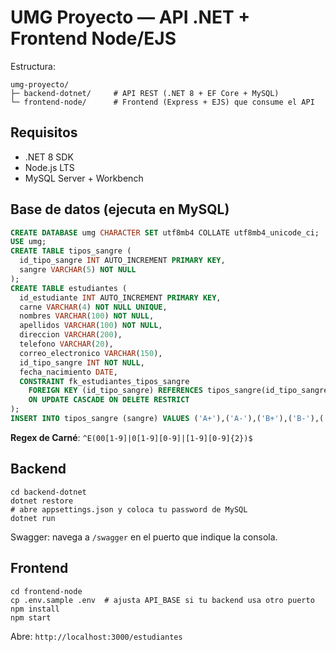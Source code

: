 # UMG Proyecto — API .NET + Frontend Node/EJS

Estructura:
```
umg-proyecto/
├─ backend-dotnet/     # API REST (.NET 8 + EF Core + MySQL)
└─ frontend-node/      # Frontend (Express + EJS) que consume el API
```

## Requisitos
- .NET 8 SDK
- Node.js LTS
- MySQL Server + Workbench

## Base de datos (ejecuta en MySQL)
```sql
CREATE DATABASE umg CHARACTER SET utf8mb4 COLLATE utf8mb4_unicode_ci;
USE umg;
CREATE TABLE tipos_sangre (
  id_tipo_sangre INT AUTO_INCREMENT PRIMARY KEY,
  sangre VARCHAR(5) NOT NULL
);
CREATE TABLE estudiantes (
  id_estudiante INT AUTO_INCREMENT PRIMARY KEY,
  carne VARCHAR(4) NOT NULL UNIQUE,
  nombres VARCHAR(100) NOT NULL,
  apellidos VARCHAR(100) NOT NULL,
  direccion VARCHAR(200),
  telefono VARCHAR(20),
  correo_electronico VARCHAR(150),
  id_tipo_sangre INT NOT NULL,
  fecha_nacimiento DATE,
  CONSTRAINT fk_estudiantes_tipos_sangre
    FOREIGN KEY (id_tipo_sangre) REFERENCES tipos_sangre(id_tipo_sangre)
    ON UPDATE CASCADE ON DELETE RESTRICT
);
INSERT INTO tipos_sangre (sangre) VALUES ('A+'),('A-'),('B+'),('B-'),('AB+'),('AB-'),('O+'),('O-');
```
**Regex de Carné**: `^E(00[1-9]|0[1-9][0-9]|[1-9][0-9]{2})$`

## Backend
```
cd backend-dotnet
dotnet restore
# abre appsettings.json y coloca tu password de MySQL
dotnet run
```
Swagger: navega a `/swagger` en el puerto que indique la consola.

## Frontend
```
cd frontend-node
cp .env.sample .env  # ajusta API_BASE si tu backend usa otro puerto
npm install
npm start
```
Abre: `http://localhost:3000/estudiantes`
